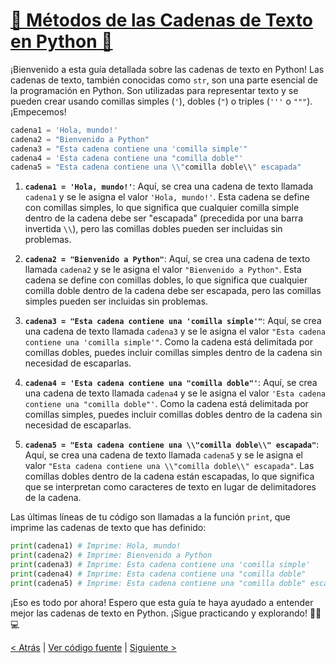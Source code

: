 # [🔄 Métodos de las Cadenas de Texto en Python 🐍](https://github.com/YonRasgg/Curso-de-Python-Desde-Cero/blob/main/3.%20Cadenas%20de%20Texto/1.Strings.py)

¡Bienvenido a esta guía detallada sobre las cadenas de texto en Python! Las cadenas de texto, también conocidas como `str`, son una parte esencial de la programación en Python. Son utilizadas para representar texto y se pueden crear usando comillas simples (`'`), dobles (`"`) o triples (`'''` o `"""`). ¡Empecemos!

```python
cadena1 = 'Hola, mundo!'
cadena2 = "Bienvenido a Python"
cadena3 = "Esta cadena contiene una 'comilla simple'"
cadena4 = 'Esta cadena contiene una "comilla doble"'
cadena5 = "Esta cadena contiene una \\"comilla doble\\" escapada"
```

1. **`cadena1 = 'Hola, mundo!'`**: Aquí, se crea una cadena de texto llamada `cadena1` y se le asigna el valor `'Hola, mundo!'`. Esta cadena se define con comillas simples, lo que significa que cualquier comilla simple dentro de la cadena debe ser "escapada" (precedida por una barra invertida `\\`), pero las comillas dobles pueden ser incluidas sin problemas.

2. **`cadena2 = "Bienvenido a Python"`**: Aquí, se crea una cadena de texto llamada `cadena2` y se le asigna el valor `"Bienvenido a Python"`. Esta cadena se define con comillas dobles, lo que significa que cualquier comilla doble dentro de la cadena debe ser escapada, pero las comillas simples pueden ser incluidas sin problemas.

3. **`cadena3 = "Esta cadena contiene una 'comilla simple'"`**: Aquí, se crea una cadena de texto llamada `cadena3` y se le asigna el valor `"Esta cadena contiene una 'comilla simple'"`. Como la cadena está delimitada por comillas dobles, puedes incluir comillas simples dentro de la cadena sin necesidad de escaparlas.

4. **`cadena4 = 'Esta cadena contiene una "comilla doble"'`**: Aquí, se crea una cadena de texto llamada `cadena4` y se le asigna el valor `'Esta cadena contiene una "comilla doble"'`. Como la cadena está delimitada por comillas simples, puedes incluir comillas dobles dentro de la cadena sin necesidad de escaparlas.

5. **`cadena5 = "Esta cadena contiene una \\"comilla doble\\" escapada"`**: Aquí, se crea una cadena de texto llamada `cadena5` y se le asigna el valor `"Esta cadena contiene una \\"comilla doble\\" escapada"`. Las comillas dobles dentro de la cadena están escapadas, lo que significa que se interpretan como caracteres de texto en lugar de delimitadores de la cadena.

Las últimas líneas de tu código son llamadas a la función `print`, que imprime las cadenas de texto que has definido:

```python
print(cadena1) # Imprime: Hola, mundo!
print(cadena2) # Imprime: Bienvenido a Python
print(cadena3) # Imprime: Esta cadena contiene una 'comilla simple'
print(cadena4) # Imprime: Esta cadena contiene una "comilla doble"
print(cadena5) # Imprime: Esta cadena contiene una "comilla doble" escapada
```

¡Eso es todo por ahora! Espero que esta guía te haya ayudado a entender mejor las cadenas de texto en Python. ¡Sigue practicando y explorando! 🚀🐍💻

[< Atrás](https://github.com/YonRasgg/Curso-de-Python-Desde-Cero/blob/main/3.%20Cadenas%20de%20Texto/Introduccion.md) | [Ver código fuente](https://github.com/YonRasgg/Curso-de-Python-Desde-Cero/blob/main/3.%20Cadenas%20de%20Texto/1.Strings.py) | [Siguiente >](https://github.com/YonRasgg/Curso-de-Python-Desde-Cero/blob/main/3.%20Cadenas%20de%20Texto/2.ConcatenacionStrings.md)
